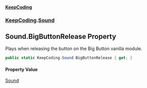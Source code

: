 #### [KeepCoding](index.md 'index')
### [KeepCoding](KeepCoding.md 'KeepCoding').[Sound](KeepCoding_Sound.md 'KeepCoding.Sound')
## Sound.BigButtonRelease Property
Plays when releasing the button on the Big Button vanilla module.  
```csharp
public static KeepCoding.Sound BigButtonRelease { get; }
```
#### Property Value
[Sound](KeepCoding_Sound.md 'KeepCoding.Sound')
